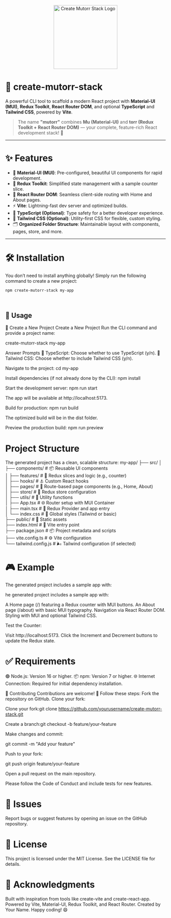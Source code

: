 <p align="center">
  <img src="https://res.cloudinary.com/dzooftuit/image/upload/v1745995442/logo_ewfpn4.svg" alt="Create Mutorr Stack Logo" width="200"/>
</p>

# 🚀 **create-mutorr-stack**

A powerful CLI tool to scaffold a modern React project with **Material-UI (MUI)**, **Redux Toolkit**, **React Router DOM**, and optional **TypeScript** and **Tailwind CSS**, powered by **Vite**.

> The name **"mutorr"** combines **Mu (Material-UI)** and **torr (Redux Toolkit + React Router DOM)** — your complete, feature-rich React development stack! 🎉

---

# ✨ **Features**

- 🎨 **Material-UI (MUI)**: Pre-configured, beautiful UI components for rapid development.
- 🧠 **Redux Toolkit**: Simplified state management with a sample counter slice.
- 🧭 **React Router DOM**: Seamless client-side routing with Home and About pages.
- ⚡ **Vite**: Lightning-fast dev server and optimized builds.
- 🧾 **TypeScript (Optional)**: Type safety for a better developer experience.
- 🌈 **Tailwind CSS (Optional)**: Utility-first CSS for flexible, custom styling.
- 🗂️ **Organized Folder Structure**: Maintainable layout with components, pages, store, and more.

---

# 🛠️ **Installation**

You don’t need to install anything globally! Simply run the following command to create a new project:

```bash
npm create-mutorr-stack my-app

 
```

## 🚀 Usage

📁 Create a New Project
Create a New Project
Run the CLI command and provide a project name:

create-mutorr-stack my-app

Answer Prompts
📝 TypeScript: Choose whether to use TypeScript (y/n).
🎨 Tailwind CSS: Choose whether to include Tailwind CSS (y/n).

Navigate to the project:
cd my-app

Install dependencies (if not already done by the CLI):
npm install

Start the development server:
npm run start

The app will be available at http://localhost:5173.

Build for production:
npm run build

The optimized build will be in the dist folder.

Preview the production build:
npm run preview

# Project Structure

The generated project has a clean, scalable structure:
my-app/
├── src/
│ ├── components/ # 📦 Reusable UI components <br>
│ ├── features/ # 🧩 Redux slices and logic (e.g., counter) <br>
│ ├── hooks/ # ⚓ Custom React hooks <br>
│ ├── pages/ # 📄 Route-based page components (e.g., Home, About) <br>
│ ├── store/ # 🏬 Redux store configuration <br>
│ ├── utils/ # 🔧 Utility functions <br>
│ ├── App.tsx # 🌐 Router setup with MUI Container <br>
│ ├── main.tsx # 🚀 Redux Provider and app entry <br>
│ └── index.css # 🎨 Global styles (Tailwind or basic) <br>
├── public/ # 📂 Static assets <br>
├── index.html # 📑 Vite entry point <br>
├── package.json # 📦 Project metadata and scripts <br>
├── vite.config.ts # ⚙️ Vite configuration <br>
└── tailwind.config.js # 🌬️ Tailwind configuration (if selected) <br>

# 🎮 Example

The generated project includes a sample app with:

he generated project includes a sample app with:

A Home page (/) featuring a Redux counter with MUI buttons.
An About page (/about) with basic MUI typography.
Navigation via React Router DOM.
Styling with MUI and optional Tailwind CSS.

Test the Counter:

Visit http://localhost:5173.
Click the Increment and Decrement buttons to update the Redux state.

# ✅ Requirements

🟢 Node.js: Version 16 or higher.
📦 npm: Version 7 or higher.
🌐 Internet Connection: Required for initial dependency installation.

🤝 Contributing
Contributions are welcome! 🎉 Follow these steps:
Fork the repository on GitHub.
Clone your fork:

Clone your fork:git clone https://github.com/yourusername/create-mutorr-stack.git

Create a branch:git checkout -b feature/your-feature

Make changes and commit:

git commit -m "Add your feature"

Push to your fork:

git push origin feature/your-feature

Open a pull request on the main repository.

Please follow the Code of Conduct and include tests for new features.

# 🐛 Issues

Report bugs or suggest features by opening an issue on the GitHub repository.

# 📜 License

This project is licensed under the MIT License. See the LICENSE file for details.

# 🙌 Acknowledgments

Built with inspiration from tools like create-vite and create-react-app.
Powered by Vite, Material-UI, Redux Toolkit, and React Router.
Created by Your Name. Happy coding! 😄

```
